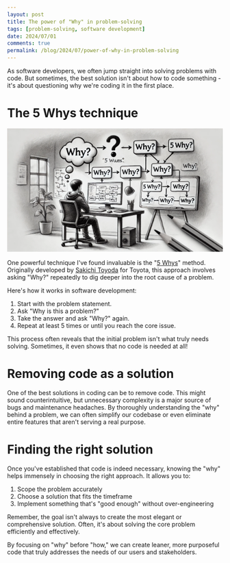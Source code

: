 ```yaml
---
layout: post
title: The power of "Why" in problem-solving
tags: [problem-solving, software development]
date: 2024/07/01
comments: true
permalink: /blog/2024/07/power-of-why-in-problem-solving
---
```


As software developers, we often jump straight into solving problems with code. But sometimes, the best solution isn't about how to code something - it's about questioning why we're coding it in the first place.

# The 5 Whys technique

![The 5 Whys](/images/5x-why.webp)

One powerful technique I've found invaluable is the "[5 Whys](https://en.wikipedia.org/wiki/Five_whys)" method. Originally developed by [Sakichi Toyoda](https://en.wikipedia.org/wiki/Sakichi_Toyoda) for Toyota, this approach involves asking "Why?" repeatedly to dig deeper into the root cause of a problem.

Here's how it works in software development:

1. Start with the problem statement.
2. Ask "Why is this a problem?"
3. Take the answer and ask "Why?" again.
4. Repeat at least 5 times or until you reach the core issue.

This process often reveals that the initial problem isn't what truly needs solving. Sometimes, it even shows that no code is needed at all!

# Removing code as a solution

One of the best solutions in coding can be to remove code. This might sound counterintuitive, but unnecessary complexity is a major source of bugs and maintenance headaches. By thoroughly understanding the "why" behind a problem, we can often simplify our codebase or even eliminate entire features that aren't serving a real purpose.

# Finding the right solution

Once you've established that code is indeed necessary, knowing the "why" helps immensely in choosing the right approach. It allows you to:

1. Scope the problem accurately
2. Choose a solution that fits the timeframe
3. Implement something that's "good enough" without over-engineering

Remember, the goal isn't always to create the most elegant or comprehensive solution. Often, it's about solving the core problem efficiently and effectively.

By focusing on "why" before "how," we can create leaner, more purposeful code that truly addresses the needs of our users and stakeholders.
